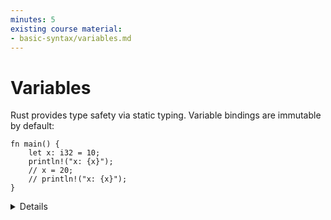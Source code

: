 ```yaml
---
minutes: 5
existing course material:
- basic-syntax/variables.md
---
```


# Variables

Rust provides type safety via static typing. Variable bindings are immutable by
default:

<!-- mdbook-xgettext: skip -->
```rust,editable
fn main() {
    let x: i32 = 10;
    println!("x: {x}");
    // x = 20;
    // println!("x: {x}");
}
```

<details>

* Due to type inference the `i32` is optional. We will gradually show the types less and less as the course progresses.

</details>
